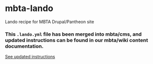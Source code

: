 # mbta-lando
Lando recipe for MBTA Drupal/Pantheon site

### This `.lando.yml` file has been merged into mbta/cms, and updated instructions can be found in our mbta/wiki content documentation.

[See updated instructions](https://github.com/mbta/wiki/blob/master/website/content/drupal.md)
